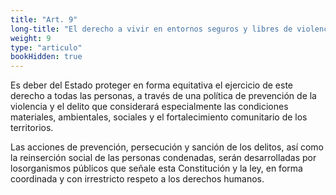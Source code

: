 ```yaml
---
title: "Art. 9"
long-title: "El derecho a vivir en entornos seguros y libres de violencia"
weight: 9
type: "articulo"
bookHidden: true
---
```

Es deber del Estado proteger en forma equitativa el ejercicio de este derecho a todas las personas, a través de una política de prevención de la violencia y el delito que considerará especialmente las condiciones materiales, ambientales, sociales y el fortalecimiento comunitario de los territorios.
 
Las acciones de prevención, persecución y sanción de los delitos, así como la reinserción social de las personas condenadas, serán desarrolladas por losorganismos públicos que señale esta Constitución y la ley, en forma coordinada y con irrestricto respeto a los derechos humanos.